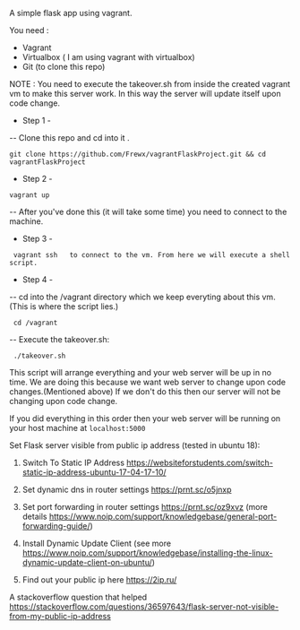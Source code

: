A simple flask app using vagrant. 

You need : 
 * Vagrant 
 * Virtualbox ( I am using vagrant with virtualbox)
 * Git (to clone this repo)

NOTE : You need to execute the takeover.sh from inside the created vagrant vm to make this server work. In this way the server will update itself upon code change. 

- Step 1 -
 
-- Clone this repo and cd into it .
 ```
git clone https://github.com/Frewx/vagrantFlaskProject.git && cd vagrantFlaskProject
```
- Step 2 - 
```
vagrant up
```
-- After you've done this (it will take some time) you need to connect to the machine.

- Step 3 - 
```
 vagrant ssh   to connect to the vm. From here we will execute a shell script.
```
- Step 4 -

-- cd into the /vagrant directory which we keep everyting about this vm.(This is where the script lies.)
```
 cd /vagrant
```
-- Execute the takeover.sh:
```
 ./takeover.sh 
```
This script will arrange everything and your web server will be up in no time. 
We are doing this because we want web server to change upon code changes.(Mentioned above)
If we don't do this then our server will not be changing upon code change.

If you did everything in this order then your web server will be running on your host machine at ```localhost:5000```



Set Flask server visible from public ip address (tested in ubuntu 18): 

1) Switch To Static IP Address https://websiteforstudents.com/switch-static-ip-address-ubuntu-17-04-17-10/

2) Set dynamic dns in router settings https://prnt.sc/o5jnxp

3) Set port forwarding in router settings https://prnt.sc/oz9xvz (more details https://www.noip.com/support/knowledgebase/general-port-forwarding-guide/)

4) Install Dynamic Update Client (see more https://www.noip.com/support/knowledgebase/installing-the-linux-dynamic-update-client-on-ubuntu/)

5) Find out your public ip here https://2ip.ru/ 




A stackoverflow question that helped https://stackoverflow.com/questions/36597643/flask-server-not-visible-from-my-public-ip-address